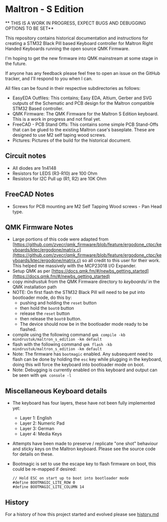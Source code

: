 # Maltron - S Edition

** THIS IS A WORK IN PROGRESS, EXPECT BUGS AND DEBUGGING OPTIONS TO BE SET**

This repository contains historical documentation and instructions for creating a STM32 Black Pill based Keyboard
controller for Maltron Right Handed Keyboards running the open source QMK Firmware.

I'm hoping to get the new firmware into QMK mainstream at some stage in the future.

If anyone has any feedback please feel free to open an issue on the GitHub tracker, and I'll respond to you when I can.

All files can be found in their respective subdirectories as follows:
- EasyEDA Outfiles: This contains; Easy EDA, Altium, Gerber and SVG outputs of the Schematic and PCB design for the 
Maltron compatible STM32 Based controller.
- QMK Firmware: The QMK Firmware for the Maltron S Edition keyboard. This is a work in progress and not final yet.
- FreeCAD - PCB Stand Offs: This contains some simple PCB Stand-Offs that can be glued to the existing Maltron case's
baseplate. These are designed to use M2 self taping wood screws.
- Pictures: Pictures of the build for the historical document.

## Circuit notes
- All diodes are 1n4148
- Resistors for LEDS (R3-R10) are 100 Ohm
- Resistors for I2C Pull up (R1, R2) are 10K Ohm

## FreeCAD Notes
- Screws for PCB mounting are M2 Self Tapping Wood screws - Pan Head type.

## QMK Firmware Notes
- Large portions of this code were adapted from
[https://github.com/zvecr/qmk_firmware/blob/feature/ergodone_ctpc/keyboards/ktec/ergodone/matrix.c](https://github.com/zvecr/qmk_firmware/blob/feature/ergodone_ctpc/keyboards/ktec/ergodone/matrix.c)
so all credit to this user for their work. This helped me massively with the MCP23018 I/O Expander.
- Setup QMK as per [https://docs.qmk.fm/#/newbs_getting_started](https://docs.qmk.fm/#/newbs_getting_started)
- copy *mindrustuk* from the QMK Firmware directory to *keyboards/* in the QMK installation path
- NOTE: On first flash the STM32 Black Pill will need to be put into bootloader mode, do this by:
  - pushing and holding the `reset` button
  - then hold the `boot0` button
  - release the `reset` button
  - then release the `boot0` button. 
  - The device should now be in the bootloader mode ready to be flashed.
- compile using the following command ```qmk compile -kb mindrustuk/maltron_s_edition -km default```
- flash with the following command ```qmk flash -kb mindrustuk/maltron_s_edition -km default```
- Note: The firmware has `bootmagic` enabled. Any subsequent need to flash can be done by holding the `esc` key while
plugging in the keyboard, doing this will force the keyboard into bootloader mode on boot.
- Note: Debugging is currently enabled on this keyboard and output can be seen with ```qmk console -l```

## Miscellaneous Keyboard details
- The keyboard has four layers, these have not been fully implemented yet:
  - Layer 1: English
  - Layer 2: Numeric Pad
  - Layer 3: German
  - Layer 4: Media Keys

- Attempts have been made to preserve / replicate "one shot" behaviour and sticky keys on the Maltron keyboard. Please
see the source code for details on these.

- Bootmagic is set to use the escape key to flash firmware on boot, this could be re-mapped if desired:
  ```
  // Hold ESC on start up to boot into bootloader mode
  #define BOOTMAGIC_LITE_ROW 0
  #define BOOTMAGIC_LITE_COLUMN 14
  ```

## History
For a history of how this project started and evolved please see [history.md](history.md)

